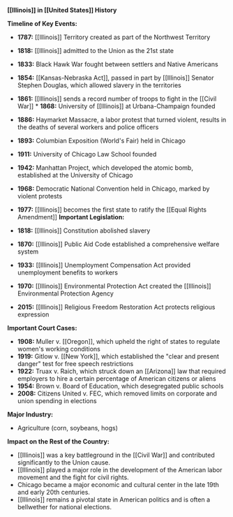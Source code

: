 **[[Illinois]] in [[United States]] History**

**Timeline of Key Events:**

* **1787:** [[Illinois]] Territory created as part of the Northwest Territory
* **1818:** [[Illinois]] admitted to the Union as the 21st state
* **1833:** Black Hawk War fought between settlers and Native Americans
* **1854:** [[Kansas-Nebraska Act]], passed in part by [[Illinois]] Senator Stephen Douglas, which allowed slavery in the territories
* **1861:** [[Illinois]] sends a record number of troops to fight in the [[Civil War]] * **1868:** University of [[Illinois]] at Urbana-Champaign founded
* **1886:** Haymarket Massacre, a labor protest that turned violent, results in the deaths of several workers and police officers
* **1893:** Columbian Exposition (World's Fair) held in Chicago
* **1911:** University of Chicago Law School founded
* **1942:** Manhattan Project, which developed the atomic bomb, established at the University of Chicago
* **1968:** Democratic National Convention held in Chicago, marked by violent protests
* **1977:** [[Illinois]] becomes the first state to ratify the [[Equal Rights Amendment]] 
**Important Legislation:**

* **1818:** [[Illinois]] Constitution abolished slavery
* **1870:** [[Illinois]] Public Aid Code established a comprehensive welfare system
* **1933:** [[Illinois]] Unemployment Compensation Act provided unemployment benefits to workers
* **1970:** [[Illinois]] Environmental Protection Act created the [[Illinois]] Environmental Protection Agency
* **2015:** [[Illinois]] Religious Freedom Restoration Act protects religious expression

**Important Court Cases:**

* **1908:** Muller v. [[Oregon]], which upheld the right of states to regulate women's working conditions
* **1919:** Gitlow v. [[New York]], which established the "clear and present danger" test for free speech restrictions
* **1922:** Truax v. Raich, which struck down an [[Arizona]] law that required employers to hire a certain percentage of American citizens or aliens
* **1954:** Brown v. Board of Education, which desegregated public schools
* **2008:** Citizens United v. FEC, which removed limits on corporate and union spending in elections

**Major Industry:**

* Agriculture (corn, soybeans, hogs)

**Impact on the Rest of the Country:**

* [[Illinois]] was a key battleground in the [[Civil War]] and contributed significantly to the Union cause.
* [[Illinois]] played a major role in the development of the American labor movement and the fight for civil rights.
* Chicago became a major economic and cultural center in the late 19th and early 20th centuries.
* [[Illinois]] remains a pivotal state in American politics and is often a bellwether for national elections.